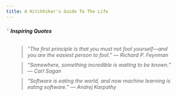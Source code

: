 ```yaml
---
title: A Hitchhiker's Guide To The Life
---
```


###### <sup>💡</sup> **Inspiring Quotes**

<blockquote style="font-size:14px; font-style:italic; border-left:4px solid #ccc; padding-left:12px; margin:10px auto; max-width:80%;">
“The first principle is that you must not fool yourself—and you are the easiest person to fool.”  
— Richard P. Feynman
</blockquote>

<blockquote style="font-size:14px; font-style:italic; border-left:4px solid #ccc; padding-left:12px; margin:10px auto; max-width:80%;">
“Somewhere, something incredible is waiting to be known.”  
— Carl Sagan
</blockquote>

<blockquote style="font-size:14px; font-style:italic; border-left:4px solid #ccc; padding-left:12px; margin:10px auto; max-width:80%;">
“Software is eating the world, and now machine learning is eating software.”  
— Andrej Karpathy
</blockquote>